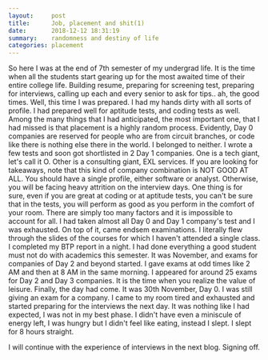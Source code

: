 ```yaml
---
layout:     post
title:      Job, placement and shit(1)
date:       2018-12-12 18:31:19
summary:    randomness and destiny of life
categories: placement
---
```


So here I was at the end of 7th semester of my undergrad life. It is the time when all the students start gearing up for the most awaited time of their entire college life. Building resume, preparing for screening test, preparing for interviews, calling up each and every senior to ask for tips.. ah, the good times.
Well, this time I was prepared. I had my hands dirty with all sorts of profile. I had prepared well for aptitude tests, and coding tests as well. Among the many things that I had anticipated, the most important one, that I had missed is that placement is a highly random process.
Evidently, Day 0 companies are reserved for people who are from circuit branches, or code like there is nothing else there in the world. I belonged to neither. I wrote a few tests and soon got shortlisted in 2 Day 1 companies. One is a tech giant, let's call it O. Other is a consulting giant, EXL services. If you are looking for takeaways, note that this kind of company combination is NOT GOOD AT ALL. You should have a single profile, either software or analyst. Otherwise, you will be facing heavy attrition on the interview days. One thing is for sure, even if you are great at coding or at aptitude tests, you can't be sure that in the tests, you will perform as good as you perform in the comfort of your room. There are simply too many factors and it is impossible to account for all.
I had taken almost all Day 0 and Day 1 company's test and I was exhausted. On top of it, came endsem examinations. I literally flew through the slides of the courses for which I haven't attended a single class. I completed my BTP report in a night. I had done everything a good student must not do with academics this semester.
It was November, and exams for companies of Day 2 and beyond started. I gave exams at odd times like 2 AM and then at 8 AM in the same morning. I appeared for around 25 exams for Day 2 and Day 3 companies. It is the time when you realize the value of leisure.
Finally, the day had come. It was 30th November, Day 0. I was still giving an exam for a company. I came to my room tired and exhausted and started preparing for the interviews the next day. It was nothing like I had expected, I was not in my best phase. I didn't have even a miniscule of energy left, I was hungry but I didn't feel like eating, instead I slept. I slept for 8 hours straight.

I will continue with the experience of interviews in the next blog.
Signing off.
